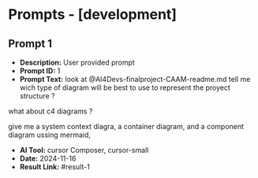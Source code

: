 # Prompts - [development]

## Prompt 1
* **Description:** User provided prompt
* **Prompt ID:** 1
* **Prompt Text:** look at @AI4Devs-finalproject-CAAM-readme.md  tell me wich type of diagram will be best to use to represent the proyect structure ?

what about c4 diagrams ?

give me a system context diagra, a container diagram, and a component diagram ussing mermaid,
* **AI Tool:** cursor Composer, cursor-small
* **Date:** 2024-11-16
* **Result Link:** #result-1

